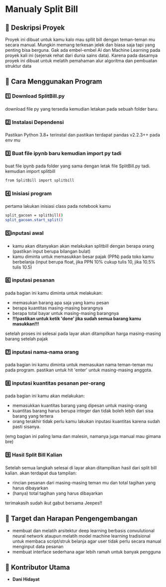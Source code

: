 # Manualy Split Bill

## 📌 Deskripsi Proyek
Proyek ini dibuat untuk kamu kalo mau spllit bill dengan teman-teman mu secara manual. Mungkin memang terkesan jelek dan biasa saja tapi yang penting bisa berguna. Gak ada embel-embel AI dan Machine Learning pada proyek kali ini (sejenak rehat dari dunia sains data). Karena pada dasarnya proyek ini dibuat untuk melatih pemahaman alur algoritma dan pembuatan struktur data


## 🚀 Cara Menggunakan Program
### 1️⃣ **Download SplitBill.py**  
download file py yang tersedia kemudian letakan pada sebuah folder baru.

### 2️⃣ Instalasi Dependensi
Pastikan Python 3.8+ terinstal dan pastikan terdapat pandas v2.2.3++ pada env mu

### 3️⃣ Buat file ipynb baru kemudian import py tadi
buat file ipynb pada folder yang sama dengan letak file SplitBill.py tadi. kemudian import splitbill
```bash
from SplitBill import splitbill
```
### 4️⃣ Inisiasi program
pertama lakukan inisiasi class pada notebook kamu
```bash 
split_gacoan = splitbill()
split_gacoan.start_split()
```

### 5️⃣inputasi awal
- kamu akan ditanyakan akan melakukan splitbill dengan berapa orang (pastikan input berupa bilangan bulat)
- kamu diminta untuk memasukkan besar pajak (PPN) pada toko kamu berbelanja (input berupa float, jika PPN 10% cukup tulis 10, jika 10.5% tulis 10.5)

### 6️⃣ inputasi pesanan
pada bagian ini kamu diminta untuk melakukan:
- memasukan barang apa saja yang kamu pesan
- berapa kuantitas masing-masing barangnya
- berapa total bayar untuk masing-masing barangnya
- **!!!pastikan untuk ketik 'done' jika sudah semua barang kamu masukkan!!!**  

setelah proses ini selesai pada layar akan ditampilkan harga masing-masing barang setelah pajak

### 7️⃣ inputasi nama-nama orang
pada bagian ini kamu diminta untuk memasukan nama teman-teman mu pada program. pastikan untuk hit 'enter' untuk masing-masing anggota.

### 8️⃣ inputasi kuantitas pesanan per-orang
pada bagian ini kamu akan melakukan:
- memasukkan kuantitas barang yang dipesan untuk masing-orang
- kuantitas barang harus berupa integer dan tidak boleh lebih dari sisa barang yang tertera
- orang terakhir tidak perlu kamu lakukan inputasi kuantitas karena sudah pasti sisanya.  

(emg bagian ini paling lama dan malesin, namanya juga manual mau gimana bre)

### 9️⃣ Hasil Split Bill Kalian
Setelah semua langkah selesai di layar akan ditampilkan hasil dari split bill kalian. akan terdapat dua tampilan:
- rincian pesanan dari masing-masing teman mu dan total tagihan yang harus dibayarkan
- (hanya) total tagihan yang harus dibayarkan

terimakasih sudah ikut gabut bersama Jeepes!!

## 🚀 Target dan Harapan Pengengembangan
- membuat dan melatih arsitektur deep learning berbasis convulutional neural network ataupun melatih model machine learning tradisional untuk membaca script/struk belanja agar user tidak perlu secara manual menginput data pesanan
- membuat interface sederhana agar lebih ramah untuk banyak pengguna

## 👥 **Kontributor Utama**  
- **Dani Hidayat**  





